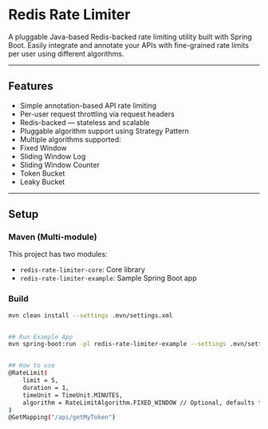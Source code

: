# Redis Rate Limiter

A pluggable Java-based Redis-backed rate limiting utility built with Spring Boot. Easily integrate and annotate your APIs with fine-grained rate limits per user using different algorithms.

---

## Features

-   Simple annotation-based API rate limiting
-   Per-user request throttling via request headers
-   Redis-backed — stateless and scalable
-   Pluggable algorithm support using Strategy Pattern
-   Multiple algorithms supported:
  - Fixed Window
  - Sliding Window Log
  - Sliding Window Counter
  - Token Bucket
  - Leaky Bucket

---

## Setup

### Maven (Multi-module)

This project has two modules:

- `redis-rate-limiter-core`: Core library
- `redis-rate-limiter-example`: Sample Spring Boot app

### Build

```bash
mvn clean install --settings .mvn/settings.xml


## Run Example App
mvn spring-boot:run -pl redis-rate-limiter-example --settings .mvn/settings.xml


## How to use
@RateLimit(
    limit = 5,
    duration = 1,
    timeUnit = TimeUnit.MINUTES,
    algorithm = RateLimitAlgorithm.FIXED_WINDOW // Optional, defaults to FIXED_WINDOW
)
@GetMapping("/api/getMyToken")